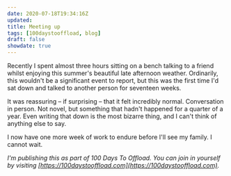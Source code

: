 ```yaml
---
date: 2020-07-18T19:34:16Z
updated:
title: Meeting up
tags: [100daystooffload, blog]
draft: false
showdate: true
---
```


Recently I spent almost three hours sitting on a bench talking to a friend whilst enjoying this summer's beautiful late afternoon weather. Ordinarily, this wouldn't be a significant event to report, but this was the first time I'd sat down and talked to another person for seventeen weeks. 

It was reassuring – if surprising – that it felt incredibly normal. Conversation in person. Not novel, but something that hadn't happened for a quarter of a year. Even writing that down is the most bizarre thing, and I can't think of anything else to say. 

I now have one more week of work to endure before I'll see my family. I cannot wait.

*I'm publishing this as part of 100 Days To Offload. You can join in yourself by visiting [https://100daystooffload.com](https://100daystooffload.com).*
